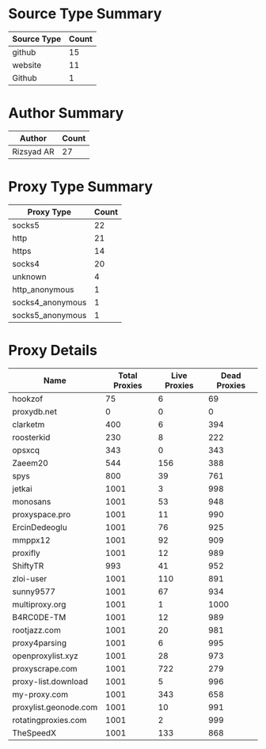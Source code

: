 # Source Type Summary

| Source Type | Count |
|-------------|-------|
| github | 15 |
| website | 11 |
| Github | 1 |


# Author Summary

| Author | Count |
|--------|-------|
| Rizsyad AR | 27 |


# Proxy Type Summary

| Proxy Type | Count |
|------------|-------|
| socks5 | 22 |
| http | 21 |
| https | 14 |
| socks4 | 20 |
| unknown | 4 |
| http_anonymous | 1 |
| socks4_anonymous | 1 |
| socks5_anonymous | 1 |


# Proxy Details

| Name | Total Proxies | Live Proxies | Dead Proxies |
|------|---------------|--------------|---------------|
| hookzof | 75 | 6 | 69 |
| proxydb.net | 0 | 0 | 0 |
| clarketm | 400 | 6 | 394 |
| roosterkid | 230 | 8 | 222 |
| opsxcq | 343 | 0 | 343 |
| Zaeem20 | 544 | 156 | 388 |
| spys | 800 | 39 | 761 |
| jetkai | 1001 | 3 | 998 |
| monosans | 1001 | 53 | 948 |
| proxyspace.pro | 1001 | 11 | 990 |
| ErcinDedeoglu | 1001 | 76 | 925 |
| mmppx12 | 1001 | 92 | 909 |
| proxifly | 1001 | 12 | 989 |
| ShiftyTR | 993 | 41 | 952 |
| zloi-user | 1001 | 110 | 891 |
| sunny9577 | 1001 | 67 | 934 |
| multiproxy.org | 1001 | 1 | 1000 |
| B4RC0DE-TM | 1001 | 12 | 989 |
| rootjazz.com | 1001 | 20 | 981 |
| proxy4parsing | 1001 | 6 | 995 |
| openproxylist.xyz | 1001 | 28 | 973 |
| proxyscrape.com | 1001 | 722 | 279 |
| proxy-list.download | 1001 | 5 | 996 |
| my-proxy.com | 1001 | 343 | 658 |
| proxylist.geonode.com | 1001 | 10 | 991 |
| rotatingproxies.com | 1001 | 2 | 999 |
| TheSpeedX | 1001 | 133 | 868 |

